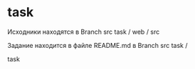 task
====
Исходники находятся в Branch src task / web / src 

Задание находится в файле README.md в Branch src  task /  

task

